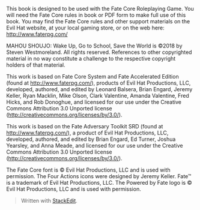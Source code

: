 
This book is designed to be used with the Fate Core Roleplaying Game. You will need the Fate Core rules in book or PDF form to make full use of this book. You may find the Fate Core rules and other support materials on the Evil Hat website, at your local gaming store, or on the web here: http://www.faterpg.com/

MAHOU SHOUJO: Wake Up, Go to School, Save the World is ©2018 by Steven Westmoreland. All rights reserved. References to other copyrighted material in no way constitute a challenge to the respective copyright holders of that material.

This work is based on Fate Core System and Fate Accelerated Edition (found at http://www.faterpg.com/), products of Evil Hat Productions, LLC, developed, authored, and edited by Leonard Balsera, Brian Engard, Jeremy Keller, Ryan Macklin, Mike Olson, Clark Valentine, Amanda Valentine, Fred Hicks, and Rob Donoghue, and licensed for our use under the Creative Commons Attribution 3.0 Unported license (http://creativecommons.org/licenses/by/3.0/).

This work is based on the Fate Adversary Toolkit SRD (found at http://www.faterpg.com/), a product of Evil Hat Productions, LLC, developed, authored, and edited by Brian Engard, Ed Turner, Joshua Yearsley, and Anna Meade, and licensed for our use under the Creative Commons Attribution 3.0 Unported license (http://creativecommons.org/licenses/by/3.0/).

The Fate Core font is © Evil Hat Productions, LLC and is used with permission. The Four Actions icons were designed by Jeremy Keller. 
Fate™ is a trademark of Evil Hat Productions, LLC. The Powered by Fate logo is © Evil Hat Productions, LLC and is used with permission.


> Written with [StackEdit](https://stackedit.io/).
<!--stackedit_data:
eyJoaXN0b3J5IjpbNjE0NDUyNzk1LC00MjA4ODIxODksMTMzOT
IxNTc5MF19
-->
